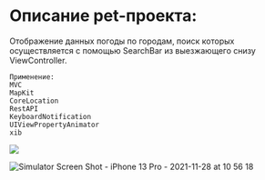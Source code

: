 # Описание pet-проекта:

Отображение данных погоды по городам, поиск которых осуществляется с помощью SearchBar из выезжающего снизу ViewController.

```
Применение:
MVC
MapKit
CoreLocation
RestAPI
KeyboardNotification
UIViewPropertyAnimator
xib 
```

![](images/github-small.png)


![Simulator Screen Shot - iPhone 13 Pro - 2021-11-28 at 10 56 18](https://user-images.githubusercontent.com/76910221/143735090-17984421-886b-4291-b3c2-1483e9c2d692.github-small.png)
